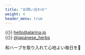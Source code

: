 ```yaml
---
title: "お問い合わせ"
weight: 4
header_menu: true
---
```


{{<icon class="fa fa-envelope">}}&nbsp;[hello@alarina.jp](mailto:hello@alarina.jp)<br>
{{<icon class="fa fa-instagram">}}&nbsp;[@japanese_herbs](https://www.instagram.com/japanese_herbs/)

和ハーブを取り入れて心地よい毎日を🌿

